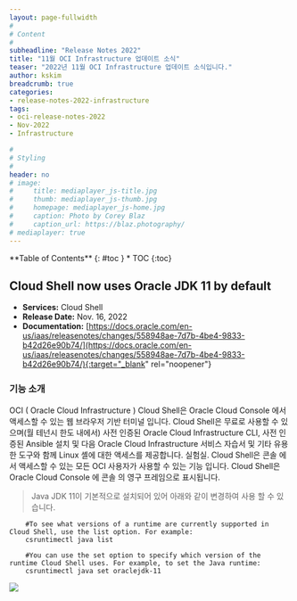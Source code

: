 ```yaml
---
layout: page-fullwidth
#
# Content
#
subheadline: "Release Notes 2022"
title: "11월 OCI Infrastructure 업데이트 소식"
teaser: "2022년 11월 OCI Infrastructure 업데이트 소식입니다."
author: kskim
breadcrumb: true
categories:
- release-notes-2022-infrastructure
tags:
- oci-release-notes-2022
- Nov-2022
- Infrastructure

#
# Styling
#
header: no
# image:
#     title: mediaplayer_js-title.jpg
#     thumb: mediaplayer_js-thumb.jpg
#     homepage: mediaplayer_js-home.jpg
#     caption: Photo by Corey Blaz
#     caption_url: https://blaz.photography/
# mediaplayer: true
---
```


<div class="panel radius" markdown="1">
**Table of Contents**
{: #toc }
*  TOC
{:toc}
</div>

## Cloud Shell now uses Oracle JDK 11 by default
* **Services:** Cloud Shell
* **Release Date:** Nov. 16, 2022
* **Documentation:** [https://docs.oracle.com/en-us/iaas/releasenotes/changes/558948ae-7d7b-4be4-9833-b42d26e90b74/](https://docs.oracle.com/en-us/iaas/releasenotes/changes/558948ae-7d7b-4be4-9833-b42d26e90b74/){:target="_blank" rel="noopener"}

### 기능 소개
OCI ( Oracle Cloud Infrastructure ) Cloud Shell은 Oracle Cloud Console 에서 액세스할 수 있는 웹 브라우저 기반 터미널 입니다. Cloud Shell은 무료로 사용할 수 있으며(월 테넌시 한도 내에서) 사전 인증된 Oracle Cloud Infrastructure CLI, 사전 인증된 Ansible 설치 및 다음 Oracle Cloud Infrastructure 서비스 자습서 및 기타 유용한 도구와 함께 Linux 셸에 대한 액세스를 제공합니다. 실험실. Cloud Shell은 콘솔 에서 액세스할 수 있는 모든 OCI 사용자가 사용할 수 있는 기능 입니다. Cloud Shell은 Oracle Cloud Console 에 콘솔 의 영구 프레임으로 표시됩니다.

> Java JDK 11이 기본적으로 설치되어 있어 아래와 같이 변경하여 사용 할 수 있습니다.

```terminal
    #To see what versions of a runtime are currently supported in Cloud Shell, use the list option. For example:
    csruntimectl java list
    
    #You can use the set option to specify which version of the runtime Cloud Shell uses. For example, to set the Java runtime:
    csruntimectl java set oraclejdk-11
```

![]({{site.urlblogimg2022_2023}}/assets/img/infrastructure/2022/11/SCR-20230116-j96.png)
